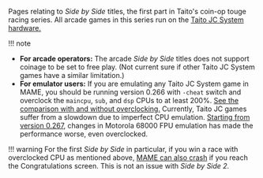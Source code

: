 Pages relating to *Side by Side* titles, the first part in Taito's coin-op touge racing series. All arcade games in this series run on the [Taito JC System hardware.](https://www.system16.com/hardware.php?id=667)

!!! note
- **For arcade operators:** The arcade *Side by Side* titles does not support coinage to be set to free play. (Not current sure if other Taito JC System games have a similar limitation.)
- **For emulator users:** If you are emulating any Taito JC System game in MAME, you should be running version 0.266 with `-cheat` switch and overclock the `maincpu`, `sub`, and `dsp` CPUs to at least 200%. [See the comparison with and without overclocking.](https://www.youtube.com/watch?v=gCzgSLNob-8&t=13s) Currently, Taito JC games suffer from a slowdown due to imperfect CPU emulation. [Starting from version 0.267,](https://github.com/mamedev/mame/commit/3d357c07c0ca824868bbe7586839c8caae236571#diff-2fc8ed920c6dc8de6019a9cde02d47e52e622912f49e6e03a5544471103b32d4) changes in Motorola 68000 FPU emulation has made the performance worse, even overclocked.

!!! warning 
    For the first *Side by Side* in particular, if you win a race with overclocked CPU as mentioned above, [MAME can also crash](https://mametesters.org/view.php?id=8852) if you reach the Congratulations screen. This is not an issue with *Side by Side 2.*
